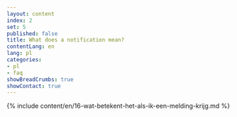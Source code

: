 ```yaml
---
layout: content
index: 2
set: 5
published: false
title: What does a notification mean?
contentLang: en
lang: pl
categories:
- pl
- faq
showBreadCrumbs: true
showContact: true
---
```

{% include content/en/16-wat-betekent-het-als-ik-een-melding-krijg.md %}
